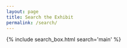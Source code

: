 ```yaml
---
layout: page
title: Search the Exhibit
permalink: /search/
---
```


{% include search_box.html search='main' %}
